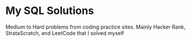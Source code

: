 # My SQL Solutions 

Medium to Hard problems from coding practice sites.
Mainly Hacker Rank, StrataScratch, and LeetCode that I solved myself
